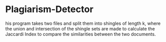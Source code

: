 # Plagiarism-Detector
his program takes two files and split them into shingles of length k, where the union and intersection of the shingle sets are made to calculate the Jaccardi Index to compare the similarities between the two documents.
